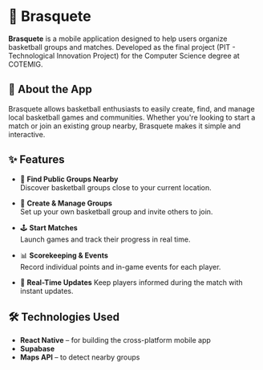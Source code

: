 # 🏀 Brasquete

**Brasquete** is a mobile application designed to help users organize basketball groups and matches. Developed as the final project (PIT - Technological Innovation Project) for the Computer Science degree at COTEMIG.

## 📱 About the App

Brasquete allows basketball enthusiasts to easily create, find, and manage local basketball games and communities. Whether you're looking to start a match or join an existing group nearby, Brasquete makes it simple and interactive.

## ✨ Features

- 📍 **Find Public Groups Nearby**  
  Discover basketball groups close to your current location.

- 👥 **Create & Manage Groups**  
  Set up your own basketball group and invite others to join.

- 🕹️ **Start Matches**  
  Launch games and track their progress in real time.

- 📊 **Scorekeeping & Events**  
  Record individual points and in-game events for each player.

- 🔔 **Real-Time Updates**
  Keep players informed during the match with instant updates.

## 🛠️ Technologies Used

- **React Native** – for building the cross-platform mobile app  
- **Supabase**  
- **Maps API** – to detect nearby groups
